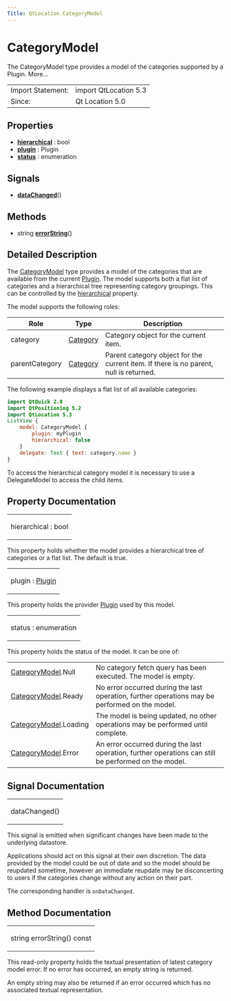 ```yaml
---
Title: QtLocation.CategoryModel
---
```

        
CategoryModel
=============

<span class="subtitle"></span>
The CategoryModel type provides a model of the categories supported by a Plugin. More...

|                   |                       |
|-------------------|-----------------------|
| Import Statement: | import QtLocation 5.3 |
| Since:            | Qt Location 5.0       |

<span id="properties"></span>
Properties
----------

-   ****[hierarchical](../../sdk-15.04.1/QtLocation.CategoryModel.md#hierarchical-prop)**** : bool
-   ****[plugin](../../sdk-15.04.1/QtLocation.CategoryModel.md#plugin-prop)**** : Plugin
-   ****[status](../../sdk-15.04.1/QtLocation.CategoryModel.md#status-prop)**** : enumeration

<span id="signals"></span>
Signals
-------

-   ****[dataChanged](../../sdk-15.04.1/QtLocation.CategoryModel.md#dataChanged-signal)****()

<span id="methods"></span>
Methods
-------

-   string ****[errorString](../../sdk-15.04.1/QtLocation.CategoryModel.md#errorString-method)****()

<span id="details"></span>
Detailed Description
--------------------

The [CategoryModel](../../sdk-15.04.1/QtLocation.CategoryModel.md) type provides a model of the categories that are available from the current [Plugin](../../sdk-15.04.1/QtLocation.location-places-qml.md#plugin). The model supports both a flat list of categories and a hierarchical tree representing category groupings. This can be controlled by the [hierarchical](../../sdk-15.04.1/QtLocation.CategoryModel.md#hierarchical-prop) property.

The model supports the following roles:

| Role           | Type                                                                          | Description                                                                           |
|----------------|-------------------------------------------------------------------------------|---------------------------------------------------------------------------------------|
| category       | [Category](../../sdk-15.04.1/QtLocation.location-cpp-qml.md#category) | Category object for the current item.                                                 |
| parentCategory | [Category](../../sdk-15.04.1/QtLocation.location-cpp-qml.md#category) | Parent category object for the current item. If there is no parent, null is returned. |

The following example displays a flat list of all available categories:

``` qml
import QtQuick 2.0
import QtPositioning 5.2
import QtLocation 5.3
ListView {
    model: CategoryModel {
        plugin: myPlugin
        hierarchical: false
    }
    delegate: Text { text: category.name }
}
```

To access the hierarchical category model it is necessary to use a DelegateModel to access the child items.

Property Documentation
----------------------

<table>
<colgroup>
<col width="100%" />
</colgroup>
<tbody>
<tr class="odd">
<td><p><span id="hierarchical-prop"></span><span class="name">hierarchical</span> : <span class="type">bool</span></p></td>
</tr>
</tbody>
</table>

This property holds whether the model provides a hierarchical tree of categories or a flat list. The default is true.

<table>
<colgroup>
<col width="100%" />
</colgroup>
<tbody>
<tr class="odd">
<td><p><span id="plugin-prop"></span><span class="name">plugin</span> : <span class="type"><a href="../../sdk-15.04.1/QtLocation.Plugin.md">Plugin</a></span></p></td>
</tr>
</tbody>
</table>

This property holds the provider [Plugin](../../sdk-15.04.1/QtLocation.location-places-qml.md#plugin) used by this model.

<table>
<colgroup>
<col width="100%" />
</colgroup>
<tbody>
<tr class="odd">
<td><p><span id="status-prop"></span><span class="name">status</span> : <span class="type">enumeration</span></p></td>
</tr>
</tbody>
</table>

This property holds the status of the model. It can be one of:

|                                                                                |                                                                                                      |
|--------------------------------------------------------------------------------|------------------------------------------------------------------------------------------------------|
| [CategoryModel](../../sdk-15.04.1/QtLocation.CategoryModel.md).Null    | No category fetch query has been executed. The model is empty.                                       |
| [CategoryModel](../../sdk-15.04.1/QtLocation.CategoryModel.md).Ready   | No error occurred during the last operation, further operations may be performed on the model.       |
| [CategoryModel](../../sdk-15.04.1/QtLocation.CategoryModel.md).Loading | The model is being updated, no other operations may be performed until complete.                     |
| [CategoryModel](../../sdk-15.04.1/QtLocation.CategoryModel.md).Error   | An error occurred during the last operation, further operations can still be performed on the model. |

Signal Documentation
--------------------

<table>
<colgroup>
<col width="100%" />
</colgroup>
<tbody>
<tr class="odd">
<td><p><span id="dataChanged-signal"></span><span class="name">dataChanged</span>()</p></td>
</tr>
</tbody>
</table>

This signal is emitted when significant changes have been made to the underlying datastore.

Applications should act on this signal at their own discretion. The data provided by the model could be out of date and so the model should be reupdated sometime, however an immediate reupdate may be disconcerting to users if the categories change without any action on their part.

The corresponding handler is `onDataChanged`.

Method Documentation
--------------------

<table>
<colgroup>
<col width="100%" />
</colgroup>
<tbody>
<tr class="odd">
<td><p><span id="errorString-method"></span><span class="type">string</span> <span class="name">errorString</span>() const</p></td>
</tr>
</tbody>
</table>

This read-only property holds the textual presentation of latest category model error. If no error has occurred, an empty string is returned.

An empty string may also be returned if an error occurred which has no associated textual representation.

